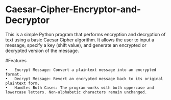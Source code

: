 # Caesar-Cipher-Encryptor-and-Decryptor

This is a simple Python program that performs encryption and decryption of text using a basic Caesar Cipher algorithm. It allows the user to input a message, specify a key (shift value), and generate an encrypted or decrypted version of the message.

#Features

	•	Encrypt Message: Convert a plaintext message into an encrypted format.
	•	Decrypt Message: Revert an encrypted message back to its original plaintext form.
	•	Handles Both Cases: The program works with both uppercase and lowercase letters. Non-alphabetic characters remain unchanged.
